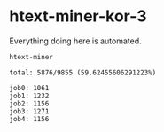 # htext-miner-kor-3

Everything doing here is automated.

```
htext-miner

total: 5876/9855 (59.62455606291223%)

job0: 1061
job1: 1232
job2: 1156
job3: 1271
job4: 1156
```